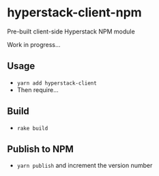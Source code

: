 # hyperstack-client-npm

Pre-built client-side Hyperstack NPM module

Work in progress...

## Usage

+ `yarn add hyperstack-client`
+ Then require...

## Build

+ `rake build`

## Publish to NPM

+ `yarn publish` and increment the version number
